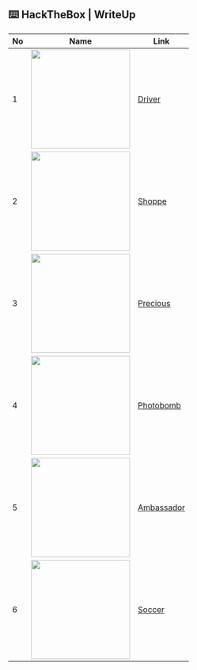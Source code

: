 ## ⌨️ HackTheBox | WriteUp

|No|Name|Link|
|---|---|---|
|1|<img src="https://user-images.githubusercontent.com/67650329/149864630-ade215ee-ffb6-4485-a672-28d0f7161a19.png" width="200px" align="center">|[Driver](https://github.com/nieshakenzie/HackTheBox/blob/main/WriteUp/Driver.md)|
|2|<img src="https://user-images.githubusercontent.com/67650329/197530588-13e69573-b288-4ad0-82ab-ac8d0ad1f0ed.png" width="200px" align="center">|[Shoppe](https://github.com/nieshakenzie/HackTheBox/blob/main/WriteUp/Shoppe.md)|
|3|<img src="https://user-images.githubusercontent.com/67650329/206099623-6bcf5231-5277-470d-8cb4-8210506c554d.png" width="200px" align="center">|[Precious](https://github.com/nieshakenzie/HackTheBox/blob/main/WriteUp/Precious.md)|
|4|<img src="https://user-images.githubusercontent.com/67650329/206399168-be61400d-a89c-49c5-8c19-b0210708b5a5.png" width="200px" align="center">|[Photobomb](https://github.com/nieshakenzie/HackTheBox/blob/main/WriteUp/Photobomb.md)|
|5|<img src="https://user-images.githubusercontent.com/67650329/208110807-3c7e022f-c6f3-4484-9f86-ec3460080c7f.png" width="200px" align="center">|[Ambassador](https://github.com/nieshakenzie/HackTheBox/blob/main/WriteUp/Ambassador.md)|
|6|<img src="https://user-images.githubusercontent.com/67650329/208854616-f92bba39-9249-47ca-8fd6-f73111adafd0.png" width="200px" align="center">|[Soccer](https://github.com/nieshakenzie/HackTheBox/blob/main/WriteUp/Soccer.md)|
